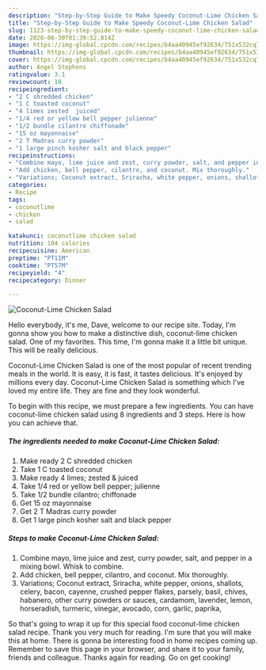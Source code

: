 ```yaml
---
description: "Step-by-Step Guide to Make Speedy Coconut-Lime Chicken Salad"
title: "Step-by-Step Guide to Make Speedy Coconut-Lime Chicken Salad"
slug: 1123-step-by-step-guide-to-make-speedy-coconut-lime-chicken-salad
date: 2020-06-30T01:39:52.814Z
image: https://img-global.cpcdn.com/recipes/b4aa40945ef92634/751x532cq70/coconut-lime-chicken-salad-recipe-main-photo.jpg
thumbnail: https://img-global.cpcdn.com/recipes/b4aa40945ef92634/751x532cq70/coconut-lime-chicken-salad-recipe-main-photo.jpg
cover: https://img-global.cpcdn.com/recipes/b4aa40945ef92634/751x532cq70/coconut-lime-chicken-salad-recipe-main-photo.jpg
author: Angel Stephens
ratingvalue: 3.1
reviewcount: 10
recipeingredient:
- "2 C shredded chicken"
- "1 C toasted coconut"
- "4 limes zested  juiced"
- "1/4 red or yellow bell pepper julienne"
- "1/2 bundle cilantro chiffonade"
- "15 oz mayonnaise"
- "2 T Madras curry powder"
- "1 large pinch kosher salt and black pepper"
recipeinstructions:
- "Combine mayo, lime juice and zest, curry powder, salt, and pepper in a mixing bowl. Whisk to combine."
- "Add chicken, bell pepper, cilantro, and coconut. Mix thoroughly."
- "Variations; Coconut extract, Sriracha, white pepper, onions, shallots, celery, bacon, cayenne, crushed pepper flakes, parsely, basil, chives, habanero, other curry powders or sauces, cardamom, lavender, lemon, horseradish, turmeric, vinegar, avocado, corn, garlic, paprika,"
categories:
- Recipe
tags:
- coconutlime
- chicken
- salad

katakunci: coconutlime chicken salad 
nutrition: 104 calories
recipecuisine: American
preptime: "PT11M"
cooktime: "PT57M"
recipeyield: "4"
recipecategory: Dinner

---
```



![Coconut-Lime Chicken Salad](https://img-global.cpcdn.com/recipes/b4aa40945ef92634/751x532cq70/coconut-lime-chicken-salad-recipe-main-photo.jpg)

Hello everybody, it's me, Dave, welcome to our recipe site. Today, I'm gonna show you how to make a distinctive dish, coconut-lime chicken salad. One of my favorites. This time, I'm gonna make it a little bit unique. This will be really delicious.

Coconut-Lime Chicken Salad is one of the most popular of recent trending meals in the world. It is easy, it is fast, it tastes delicious. It's enjoyed by millions every day. Coconut-Lime Chicken Salad is something which I've loved my entire life. They are fine and they look wonderful.




To begin with this recipe, we must prepare a few ingredients. You can have coconut-lime chicken salad using 8 ingredients and 3 steps. Here is how you can achieve that.

<!--inarticleads1-->

##### The ingredients needed to make Coconut-Lime Chicken Salad:

1. Make ready 2 C shredded chicken
1. Take 1 C toasted coconut
1. Make ready 4 limes; zested &amp; juiced
1. Take 1/4 red or yellow bell pepper; julienne
1. Take 1/2 bundle cilantro; chiffonade
1. Get 15 oz mayonnaise
1. Get 2 T Madras curry powder
1. Get 1 large pinch kosher salt and black pepper




<!--inarticleads2-->

##### Steps to make Coconut-Lime Chicken Salad:

1. Combine mayo, lime juice and zest, curry powder, salt, and pepper in a mixing bowl. Whisk to combine.
1. Add chicken, bell pepper, cilantro, and coconut. Mix thoroughly.
1. Variations; Coconut extract, Sriracha, white pepper, onions, shallots, celery, bacon, cayenne, crushed pepper flakes, parsely, basil, chives, habanero, other curry powders or sauces, cardamom, lavender, lemon, horseradish, turmeric, vinegar, avocado, corn, garlic, paprika,




So that's going to wrap it up for this special food coconut-lime chicken salad recipe. Thank you very much for reading. I'm sure that you will make this at home. There is gonna be interesting food in home recipes coming up. Remember to save this page in your browser, and share it to your family, friends and colleague. Thanks again for reading. Go on get cooking!
